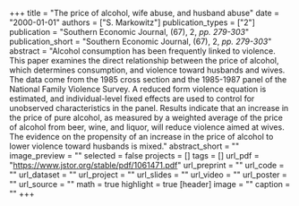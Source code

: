 +++
title = "The price of alcohol, wife abuse, and husband abuse"
date = "2000-01-01"
authors = ["S. Markowitz"]
publication_types = ["2"]
publication = "Southern Economic Journal, (67), 2, _pp. 279-303_"
publication_short = "Southern Economic Journal, (67), 2, _pp. 279-303_"
abstract = "Alcohol consumption has been frequently linked to violence. This paper examines the direct relationship between the price of alcohol, which determines consumption, and violence toward husbands and wives. The data come from the 1985 cross section and the 1985-1987 panel of the National Family Violence Survey. A reduced form violence equation is estimated, and individual-level fixed effects are used to control for unobserved characteristics in the panel. Results indicate that an increase in the price of pure alcohol, as measured by a weighted average of the price of alcohol from beer, wine, and liquor, will reduce violence aimed at wives. The evidence on the propensity of an increase in the price of alcohol to lower violence toward husbands is mixed."
abstract_short = ""
image_preview = ""
selected = false
projects = []
tags = []
url_pdf = "https://www.jstor.org/stable/pdf/1061471.pdf"
url_preprint = ""
url_code = ""
url_dataset = ""
url_project = ""
url_slides = ""
url_video = ""
url_poster = ""
url_source = ""
math = true
highlight = true
[header]
image = ""
caption = ""
+++

